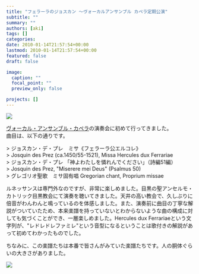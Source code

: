 ```yaml
---
title: "フェラーラのジョスカン 〜ヴォーカルアンサンブル カペラ定期公演"
subtitle: ""
summary: ""
authors: [aki]
tags: []
categories: 
date: 2010-01-14T21:57:54+00:00
lastmod: 2010-01-14T21:57:54+00:00
featured: false
draft: false

image:
  caption: ""
  focal_point: ""
  preview_only: false

projects: []
---
```

[![](http://chezou.files.wordpress.com/2010/01/l_1600_1200_f9f88bf9-3b1a-4e42-a829-05bd703047a6.jpeg)](http://chezou.files.wordpress.com/2010/01/l_1600_1200_f9f88bf9-3b1a-4e42-a829-05bd703047a6.jpeg)

[ヴォーカル・アンサンブル・カペラ](http://www.cappellajp.com/)の演奏会に初めて行ってきました。  
曲目は、以下の通りです。

&gt; ジョスカン・デ・プレ　ミサ《フェラーラ公エルコレ》  
&gt; Josquin des Prez (ca.1450/55-1521), Missa Hercules dux Ferrariae  
&gt; ジョスカン・デ・プレ 「神よわたしを憐れんでください」（詩編51編）  
&gt; Josquin des Prez, &quot;Miserere mei Deus&quot; (Psalmus 50)  
&gt; グレゴリオ聖歌　ミサ固有唱 Gregorian chant, Proprium missae

ルネッサンスは専門外なのですが、非常に楽しめました。目黒の聖アンセルモ・カトリック目黒教会にて演奏を聴いてきました。天井の高い教会で、久しぶりに倍音がわんわんと鳴っているのを体感しました。また、演奏前に曲目の丁寧な解説がついていたため、本来楽譜を持っていないとわからないような曲の構成に対しても気づくことができ、一層楽しめました。Hercules dux Ferrariaeという文字列が、&quot;レドレドレファミレ&quot;という音型になるということは歌付きの解説があって初めてわかったものでした。

ちなみに、この楽譜たちは本番で皆さんがみていた楽譜たちです。人の胴体ぐらいの大きさがありました。

[![](http://chezou.files.wordpress.com/2010/01/p_1600_1200_2f58c82d-115a-4941-9e05-d738ca9cf47d.jpeg)](http://chezou.files.wordpress.com/2010/01/p_1600_1200_2f58c82d-115a-4941-9e05-d738ca9cf47d.jpeg)


